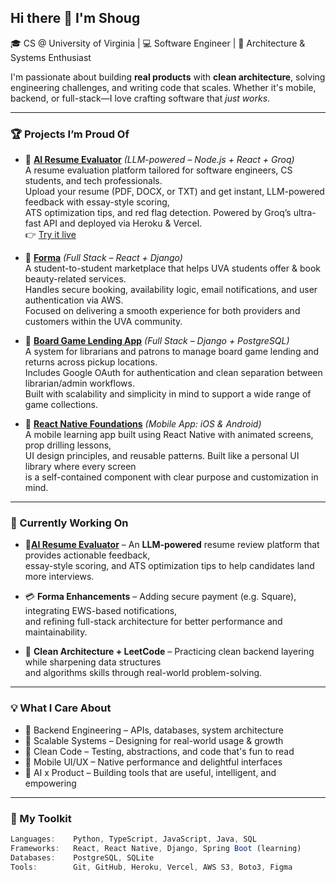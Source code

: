 ## Hi there 👋 I'm Shoug

🎓 CS @ University of Virginia | 💻 Software Engineer | 🧠 Architecture & Systems Enthusiast

I'm passionate about building **real products** with **clean architecture**, solving engineering challenges, and writing code that scales. Whether it's mobile, backend, or full-stack—I love crafting software that *just works*.

---

### 🏆 Projects I’m Proud Of

- 🤖 [**AI Resume Evaluator**](https://github.com/Shougal/resume-ai-evaluator) *(LLM-powered – Node.js + React + Groq)*  
  A resume evaluation platform tailored for software engineers, CS students, and tech professionals.  
  Upload your resume (PDF, DOCX, or TXT) and get instant, LLM-powered feedback with essay-style scoring,  
  ATS optimization tips, and red flag detection. Powered by Groq’s ultra-fast API and deployed via Heroku & Vercel.  
  👉 [Try it live](https://resume-ai-evaluator.vercel.app)


- 💅 [**Forma**](https://github.com/Shougal/formaStartup) *(Full Stack – React + Django)*  
  A student-to-student marketplace that helps UVA students offer & book beauty-related services.  
  Handles secure booking, availability logic, email notifications, and user authentication via AWS.  
  Focused on delivering a smooth experience for both providers and customers within the UVA community.

- 🎲 [**Board Game Lending App**](https://github.com/Shougal/boardGameLending) *(Full Stack – Django + PostgreSQL)*  
  A system for librarians and patrons to manage board game lending and returns across pickup locations.  
  Includes Google OAuth for authentication and clean separation between librarian/admin workflows.  
  Built with scalability and simplicity in mind to support a wide range of game collections.

- 📱 [**React Native Foundations**](https://github.com/Shougal/rn-foundations-by-shoug) *(Mobile App: iOS & Android)*  
  A mobile learning app built using React Native with animated screens, prop drilling lessons,  
  UI design principles, and reusable patterns. Built like a personal UI library where every screen  
  is a self-contained component with clear purpose and customization in mind.

---

### 🔧 Currently Working On

- 🤖[**AI Resume Evaluator**](https://github.com/Shougal/resume-ai-evaluator) – An **LLM-powered** resume review platform that provides actionable feedback,  
  essay-style scoring, and ATS optimization tips to help candidates land more interviews.

- 💳 **Forma Enhancements** – Adding secure payment (e.g. Square), integrating EWS-based notifications,  
  and refining full-stack architecture for better performance and maintainability.

- 🧱 **Clean Architecture + LeetCode** – Practicing clean backend layering while sharpening data structures  
  and algorithms skills through real-world problem-solving.

---

### 💡 What I Care About

- 🧠 Backend Engineering – APIs, databases, system architecture  
- 📐 Scalable Systems – Designing for real-world usage & growth  
- 🧪 Clean Code – Testing, abstractions, and code that's fun to read  
- 📲 Mobile UI/UX – Native performance and delightful interfaces  
- 🧬 AI x Product – Building tools that are useful, intelligent, and empowering  

---

### 🧰 My Toolkit

```ts
Languages:    Python, TypeScript, JavaScript, Java, SQL  
Frameworks:   React, React Native, Django, Spring Boot (learning)  
Databases:    PostgreSQL, SQLite  
Tools:        Git, GitHub, Heroku, Vercel, AWS S3, Boto3, Figma  
